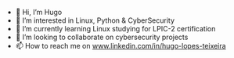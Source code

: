 - 👋 Hi, I’m Hugo
- 👀 I’m interested in Linux, Python & CyberSecurity
- 🌱 I’m currently learning Linux studying for LPIC-2 certification
- 💞️ I’m looking to collaborate on cybersecurity projects
- 📫 How to reach me on www.linkedin.com/in/hugo-lopes-teixeira

<!---
hugo-00/hugo-00 is a ✨ special ✨ repository because its `README.md` (this file) appears on your GitHub profile.
You can click the Preview link to take a look at your changes.
--->
